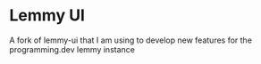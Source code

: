 # Lemmy UI

A fork of lemmy-ui that I am using to develop new features for the programming.dev lemmy instance
